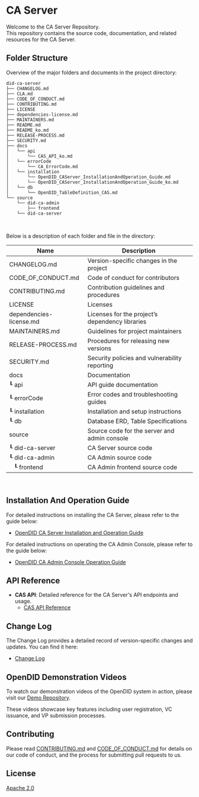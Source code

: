 CA Server
==

Welcome to the CA Server Repository. <br>
This repository contains the source code, documentation, and related resources for the CA Server.

## Folder Structure
Overview of the major folders and documents in the project directory:

```
did-ca-server
├── CHANGELOG.md
├── CLA.md
├── CODE_OF_CONDUCT.md
├── CONTRIBUTING.md
├── LICENSE
├── dependencies-license.md
├── MAINTAINERS.md
├── README.md
├── README_ko.md
├── RELEASE-PROCESS.md
├── SECURITY.md
├── docs
│   └── api
│       └── CAS_API_ko.md
│   └── errorCode
│       └── CA_ErrorCode.md
│   └── installation
│       └── OpenDID_CAServer_InstallationAndOperation_Guide.md
│       └── OpenDID_CAServer_InstallationAndOperation_Guide_ko.md
│   └── db
│       └── OpenDID_TableDefinition_CAS.md
└── source
    └── did-ca-admin
        ├── frontend
    └── did-ca-server
```

<br/>

Below is a description of each folder and file in the directory:

| Name                         | Description                                     |
| ---------------------------- | ----------------------------------------------- |
| CHANGELOG.md                 | Version-specific changes in the project         |
| CODE_OF_CONDUCT.md           | Code of conduct for contributors                |
| CONTRIBUTING.md              | Contribution guidelines and procedures          |
| LICENSE                      | Licenses                                        |
| dependencies-license.md      | Licenses for the project’s dependency libraries |
| MAINTAINERS.md               | Guidelines for project maintainers              |
| RELEASE-PROCESS.md           | Procedures for releasing new versions           |
| SECURITY.md                  | Security policies and vulnerability reporting   |
| docs                         | Documentation                                   |
| ┖ api                        | API guide documentation                         |
| ┖ errorCode                  | Error codes and troubleshooting guides          |
| ┖ installation               | Installation and setup instructions             |
| ┖ db                         | Database ERD,  Table Specifications             |
| source                       | Source code for the server and admin console    |
| ┖ did-ca-server              | CA Server source code                           |
| ┖ did-ca-admin               | CA Admin source code                            |
| &nbsp;&nbsp;&nbsp;┖ frontend | CA Admin frontend source code                   |

<br/>

## Installation And Operation Guide

For detailed instructions on installing the CA Server, please refer to the guide below:
- [OpenDID CA Server Installation and Operation Guide](docs/installation/OpenDID_CAServer_Installation_Guide.md)  

For detailed instructions on operating the CA Admin Console, please refer to the guide below:  
- [OpenDID CA Admin Console Operation Guide](docs/admin/OpenDID_CAAdmin_Operation_Guide_ko.md)

## API Reference

- **CAS API**: Detailed reference for the CA Server's API endpoints and usage.
  - [CAS API Reference](docs/api/CAS_API_ko.md)

## Change Log

The Change Log provides a detailed record of version-specific changes and updates. You can find it here:
- [Change Log](./CHANGELOG.md)

## OpenDID Demonstration Videos <br>
To watch our demonstration videos of the OpenDID system in action, please visit our [Demo Repository](https://github.com/OmniOneID/did-demo-server). <br>

These videos showcase key features including user registration, VC issuance, and VP submission processes.

## Contributing

Please read [CONTRIBUTING.md](CONTRIBUTING.md) and [CODE_OF_CONDUCT.md](CODE_OF_CONDUCT.md) for details on our code of conduct, and the process for submitting pull requests to us.

## License
[Apache 2.0](LICENSE)
